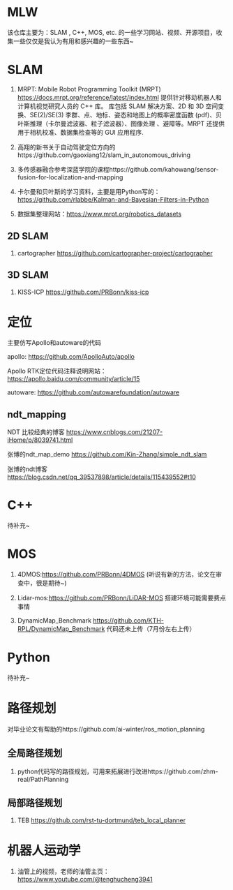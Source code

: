 # MLW
该仓库主要为：SLAM , C++, MOS,  etc. 的一些学习网站、视频、开源项目，收集一些仅仅是我认为有用和感兴趣的一些东西~

# SLAM
1. MRPT: Mobile Robot Programming Toolkit (MRPT) https://docs.mrpt.org/reference/latest/index.html  提供针对移动机器人和计算机视觉研究人员的 C++ 库。 库包括 SLAM 解决方案、2D 和 3D 空间变换、SE(2)/SE(3) 李群、点、地标、姿态和地图上的概率密度函数 (pdf)、贝叶斯推理（卡尔曼滤波器、粒子滤波器）、图像处理 、避障等。MRPT 还提供用于相机校准、数据集检查等的 GUI 应用程序.

2. 高翔的新书关于自动驾驶定位方向的https://github.com/gaoxiang12/slam_in_autonomous_driving

3. 多传感器融合参考深蓝学院的课程https://github.com/kahowang/sensor-fusion-for-localization-and-mapping

4. 卡尔曼和贝叶斯的学习资料，主要是用Python写的：https://github.com/rlabbe/Kalman-and-Bayesian-Filters-in-Python

5. 数据集整理网站：https://www.mrpt.org/robotics_datasets
## 2D SLAM

1. cartographer https://github.com/cartographer-project/cartographer

## 3D SLAM

1. KISS-ICP https://github.com/PRBonn/kiss-icp


# 定位
主要仿写Apollo和autoware的代码

apollo: https://github.com/ApolloAuto/apollo

Apollo RTK定位代码注释说明网站：https://apollo.baidu.com/community/article/15

autoware: https://github.com/autowarefoundation/autoware
## ndt_mapping
NDT 比较经典的博客 https://www.cnblogs.com/21207-iHome/p/8039741.html

张博的ndt_map_demo https://github.com/Kin-Zhang/simple_ndt_slam

张博的ndt博客 https://blog.csdn.net/qq_39537898/article/details/115439552#t10

# C++
待补充~


# MOS
1. 4DMOS:https://github.com/PRBonn/4DMOS     (听说有新的方法，论文在审查中，很是期待~)

2. Lidar-mos:https://github.com/PRBonn/LiDAR-MOS 搭建环境可能需要费点事情

3. DynamicMap_Benchmark https://github.com/KTH-RPL/DynamicMap_Benchmark 代码还未上传（7月份左右上传）
# Python
待补充~


# 路径规划
对毕业论文有帮助的https://github.com/ai-winter/ros_motion_planning
## 全局路径规划
1. python代码写的路径规划，可用来拓展进行改进https://github.com/zhm-real/PathPlanning

## 局部路径规划
1. TEB https://github.com/rst-tu-dortmund/teb_local_planner

# 机器人运动学
1. 油管上的视频，老师的油管主页：https://www.youtube.com/@tenghucheng3941
